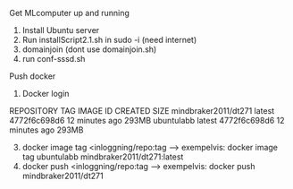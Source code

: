 Get MLcomputer up and running
1) Install Ubuntu server
2) Run installScript2.1.sh in sudo -i (need internet)
3) domainjoin (dont use domainjoin.sh)
4) run conf-sssd.sh

 
Push docker
1) Docker login

REPOSITORY             TAG       IMAGE ID       CREATED          SIZE
mindbraker2011/dt271   latest    4772f6c698d6   12 minutes ago   293MB
ubuntulabb             latest    4772f6c698d6   12 minutes ago   293MB

3) docker image tag <namn-image> <inloggning/repo:tag --> exempelvis: docker image tag ubuntulabb mindbraker2011/dt271:latest
4) docker push <inloggning/repo:tag --> exempelvis: docker push mindbraker2011/dt271
